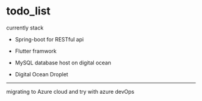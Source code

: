 # todo_list

currently stack

- Spring-boot for RESTful api

- Flutter framwork

- MySQL database host on digital ocean

- Digital Ocean Droplet


---

migrating to Azure cloud and try with azure devOps
